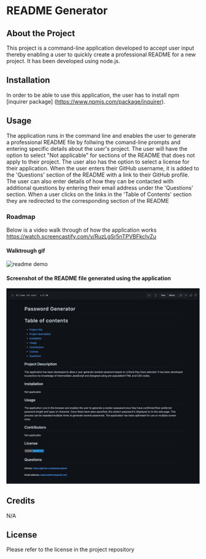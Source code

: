 # README Generator

## About the Project
This project is a command-line application developed to accept user input thereby enabling a user to quickly create a professional README for a new project. It has been developed using node.js.


## Installation
In order to be able to use this application, the user has to install npm [inquirer package] (https://www.npmjs.com/package/inquirer).


## Usage
The application runs in the command line and enables the user to generate a professional README file by follwing the comand-line prompts and entering specific details about the user's project. The user will have the option to select "Not applicable" for sections of the README that does not apply to their project. The user also has the option to select a license for their application. 
When the user enters their GitHub username, it is added to the 'Questions' section of the README with a link to their GitHub profile. The user can also enter details of how they can be contacted with additional questions by entering their email address under the 'Questions' section.
When a user clicks on the links in the 'Table of Contents' section they are redirected to the corresponding section of the README

### Roadmap
Below is a video walk through of how the application works
https://watch.screencastify.com/v/RuzLgSr5nTPVBFkcIvZu

#### Walktrough gif
![readme demo](./asset/readME-generator-video-demo.gif)

#### Screenshot of the README file generated using the application
![screenshot](./asset/console-generated-README-file-screenshot.png)

## Credits
N/A

## License
Please refer to the license in the project repository
